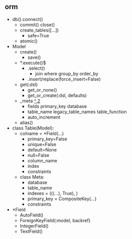 ## orm
- db().connect()
  - commit() close()
  - create_tables([...])
    - safe=True
  - atomic()
- Model
  - create()
    - save()
  - *.execute()$
    - .select()
      - join where group_by order_by
    - .insert/replace(force_insert=False)
  - get(:dsl)
    - get_or_none()
    - get_or_create(:dsl, defaults)
  - _meta [^ 2](http://docs.peewee-orm.com/en/latest/peewee/models.html#model-options-and-table-metadata)
    - fields primary_key database 
    - table_name legacy_table_names table_function
    - auto_increment
  - alias()
- class Table(Model):
  - colname = *Field(...)
    - primary_key=False
    - unique=False
    - default=None
    - null=False 
    - column_name
    - index
    - constraints
  - class Meta:
    - database
    - table_name
    - indexes = (((...), True), )
    - primary_key = CompositeKey(...)
    - constraints
- *Field
  - AutoField()
  - ForeignKeyField(:model, backref)
  - IntegerField()
  - TextField()
